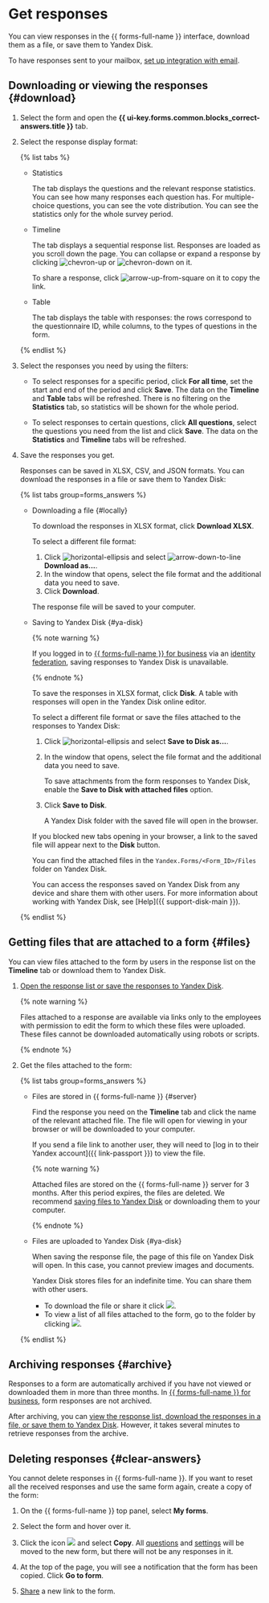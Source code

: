 # Get responses

You can view responses in the {{ forms-full-name }} interface, download them as a file, or save them to Yandex&#160;Disk.

To have responses sent to your mailbox, [set up integration with email](send-mail.md).


## Downloading or viewing the responses {#download}

1. Select the form and open the **{{ ui-key.forms.common.blocks_correct-answers.title }}** tab.

1. Select the response display format:

   {% list tabs %}

   - Statistics

      The tab displays the questions and the relevant response statistics. You can see how many responses each question has. For multiple-choice questions, you can see the vote distribution. You can see the statistics only for the whole survey period.

   - Timeline

      The tab displays a sequential response list. Responses are loaded as you scroll down the page. You can collapse or expand a response by clicking ![chevron-up](../_assets/console-icons/chevron-up.svg) or ![chevron-down](../_assets/console-icons/chevron-down.svg) on it.

      To share a response, click ![arrow-up-from-square](../_assets/console-icons/arrow-up-from-square.svg) on it to copy the link.

   - Table

      The tab displays the table with responses: the rows correspond to the questionnaire ID, while columns, to the types of questions in the form.

   {% endlist %}

1. Select the responses you need by using the filters:

   * To select responses for a specific period, click **For all time**, set the start and end of the period and click **Save**. The data on the **Timeline** and **Table** tabs will be refreshed. There is no filtering on the **Statistics** tab, so statistics will be shown for the whole period.

   * To select responses to certain questions, click **All questions**, select the questions you need from the list and click **Save**. The data on the **Statistics** and **Timeline** tabs will be refreshed.

1. Save the responses you get.

   Responses can be saved in XLSX, CSV, and JSON formats. You can download the responses in a file or save them to Yandex&#160;Disk:

   {% list tabs group=forms_answers %}

   - Downloading a file {#locally}

      To download the responses in XLSX format, click **Download XLSX**.

      To select a different file format:

      1. Click ![horizontal-ellipsis](../_assets/horizontal-ellipsis.svg) and select ![arrow-down-to-line](../_assets/console-icons/arrow-down-to-line.svg) **Download as...**.
      1. In the window that opens, select the file format and the additional data you need to save.
      1. Click **Download**.

      The response file will be saved to your computer.

   - Saving to Yandex Disk {#ya-disk}

      
      {% note warning %}

      If you logged in to [{{ forms-full-name }} for business](forms-for-org.md) via an [identity federation](login.md), saving responses to Yandex&#160;Disk is unavailable.

      {% endnote %}


      To save the responses in XLSX format, click **Disk**. A table with responses will open in the Yandex&#160;Disk online editor.

      To select a different file format or save the files attached to the responses to Yandex Disk:

      1. Click ![horizontal-ellipsis](../_assets/horizontal-ellipsis.svg) and select **Save to Disk as...**.
      1. In the window that opens, select the file format and the additional data you need to save.

         To save attachments from the form responses to Yandex Disk, enable the **Save to Disk with attached files** option.
      1. Click **Save to Disk**.

         A Yandex Disk folder with the saved file will open in the browser.

      If you blocked new tabs opening in your browser, a link to the saved file will appear next to the **Disk** button.

      You can find the attached files in the `Yandex.Forms/<Form_ID>/Files` folder on Yandex&#160;Disk.

      You can access the responses saved on Yandex Disk from any device and share them with other users. For more information about working with Yandex Disk, see [Help]({{ support-disk-main }}).

   {% endlist %}



## Getting files that are attached to a form {#files}

You can view files attached to the form by users in the response list on the **Timeline** tab or download them to Yandex&#160;Disk.

1. [Open the response list or save the responses to Yandex&#160;Disk](#download).

   {% note warning %}

   Files attached to a response are available via links only to the employees with permission to edit the form to which these files were uploaded. These files cannot be downloaded automatically using robots or scripts.

   {% endnote %}

1. Get the files attached to the form:

   {% list tabs group=forms_answers %}

   - Files are stored in {{ forms-full-name }} {#server}

      Find the response you need on the **Timeline** tab and click the name of the relevant attached file. The file will open for viewing in your browser or will be downloaded to your computer.

      
      If you send a file link to another user, they will need to [log in to their Yandex account]({{ link-passport }}) to view the file.


      {% note warning %}

      Attached files are stored on the {{ forms-full-name }} server for 3 months. After this period expires, the files are deleted. We recommend [saving files to Yandex&#160;Disk](#download) or downloading them to your computer.

      {% endnote %}

   - Files are uploaded to Yandex Disk {#ya-disk}

      When saving the response file, the page of this file on Yandex&#160;Disk will open. In this case, you cannot preview images and documents.

      Yandex Disk stores files for an indefinite time. You can share them with other users.
      - To download the file or share it click ![](../_assets/forms/drag-answer.png).
      - To view a list of all files attached to the form, go to the folder by clicking ![](../_assets/forms/icon-back.png).

   {% endlist %}



## Archiving responses {#archive}

Responses to a form are automatically archived if you have not viewed or downloaded them in more than three months. In [{{ forms-full-name }} for business](forms-for-org.md), form responses are not archived.

After archiving, you can [view the response list, download the responses in a file, or save them to Yandex&#160;Disk](#download). However, it takes several minutes to retrieve responses from the archive.




## Deleting responses {#clear-answers}

You cannot delete responses in {{ forms-full-name }}. If you want to reset all the received responses and use the same form again, create a copy of the form:

1. On the {{ forms-full-name }} top panel, select **My forms**.

1. Select the form and hover over it.

1. Click the icon ![](../_assets/forms/context-menu.png) and select **Copy**. All [questions](add-questions.md) and [settings](appearance.md) will be moved to the new form, but there will not be any responses in it.

1. At the top of the page, you will see a notification that the form has been copied. Click **Go to form**.

1. [Share](publish.md) a new link to the form.
